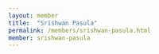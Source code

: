 ```yaml
---
layout: member
title:  "Srishwan Pasula"
permalink: /members/srishwan-pasula.html
member: srishwan-pasula
---
```

